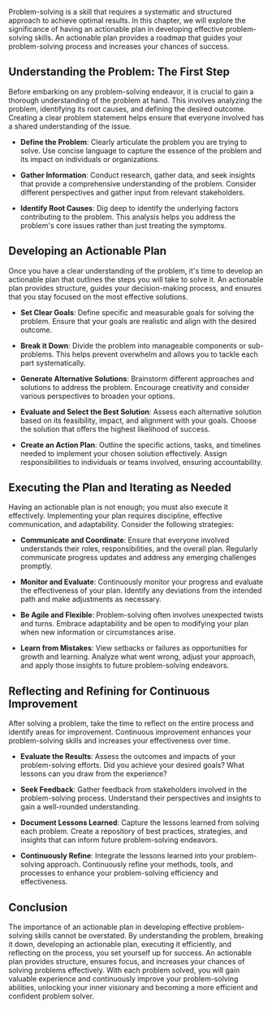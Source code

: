 
Problem-solving is a skill that requires a systematic and structured approach to achieve optimal results. In this chapter, we will explore the significance of having an actionable plan in developing effective problem-solving skills. An actionable plan provides a roadmap that guides your problem-solving process and increases your chances of success.

**Understanding the Problem: The First Step**
---------------------------------------------

Before embarking on any problem-solving endeavor, it is crucial to gain a thorough understanding of the problem at hand. This involves analyzing the problem, identifying its root causes, and defining the desired outcome. Creating a clear problem statement helps ensure that everyone involved has a shared understanding of the issue.

* **Define the Problem**: Clearly articulate the problem you are trying to solve. Use concise language to capture the essence of the problem and its impact on individuals or organizations.

* **Gather Information**: Conduct research, gather data, and seek insights that provide a comprehensive understanding of the problem. Consider different perspectives and gather input from relevant stakeholders.

* **Identify Root Causes**: Dig deep to identify the underlying factors contributing to the problem. This analysis helps you address the problem's core issues rather than just treating the symptoms.

**Developing an Actionable Plan**
---------------------------------

Once you have a clear understanding of the problem, it's time to develop an actionable plan that outlines the steps you will take to solve it. An actionable plan provides structure, guides your decision-making process, and ensures that you stay focused on the most effective solutions.

* **Set Clear Goals**: Define specific and measurable goals for solving the problem. Ensure that your goals are realistic and align with the desired outcome.

* **Break it Down**: Divide the problem into manageable components or sub-problems. This helps prevent overwhelm and allows you to tackle each part systematically.

* **Generate Alternative Solutions**: Brainstorm different approaches and solutions to address the problem. Encourage creativity and consider various perspectives to broaden your options.

* **Evaluate and Select the Best Solution**: Assess each alternative solution based on its feasibility, impact, and alignment with your goals. Choose the solution that offers the highest likelihood of success.

* **Create an Action Plan**: Outline the specific actions, tasks, and timelines needed to implement your chosen solution effectively. Assign responsibilities to individuals or teams involved, ensuring accountability.

**Executing the Plan and Iterating as Needed**
----------------------------------------------

Having an actionable plan is not enough; you must also execute it effectively. Implementing your plan requires discipline, effective communication, and adaptability. Consider the following strategies:

* **Communicate and Coordinate**: Ensure that everyone involved understands their roles, responsibilities, and the overall plan. Regularly communicate progress updates and address any emerging challenges promptly.

* **Monitor and Evaluate**: Continuously monitor your progress and evaluate the effectiveness of your plan. Identify any deviations from the intended path and make adjustments as necessary.

* **Be Agile and Flexible**: Problem-solving often involves unexpected twists and turns. Embrace adaptability and be open to modifying your plan when new information or circumstances arise.

* **Learn from Mistakes**: View setbacks or failures as opportunities for growth and learning. Analyze what went wrong, adjust your approach, and apply those insights to future problem-solving endeavors.

**Reflecting and Refining for Continuous Improvement**
------------------------------------------------------

After solving a problem, take the time to reflect on the entire process and identify areas for improvement. Continuous improvement enhances your problem-solving skills and increases your effectiveness over time.

* **Evaluate the Results**: Assess the outcomes and impacts of your problem-solving efforts. Did you achieve your desired goals? What lessons can you draw from the experience?

* **Seek Feedback**: Gather feedback from stakeholders involved in the problem-solving process. Understand their perspectives and insights to gain a well-rounded understanding.

* **Document Lessons Learned**: Capture the lessons learned from solving each problem. Create a repository of best practices, strategies, and insights that can inform future problem-solving endeavors.

* **Continuously Refine**: Integrate the lessons learned into your problem-solving approach. Continuously refine your methods, tools, and processes to enhance your problem-solving efficiency and effectiveness.

**Conclusion**
--------------

The importance of an actionable plan in developing effective problem-solving skills cannot be overstated. By understanding the problem, breaking it down, developing an actionable plan, executing it efficiently, and reflecting on the process, you set yourself up for success. An actionable plan provides structure, ensures focus, and increases your chances of solving problems effectively. With each problem solved, you will gain valuable experience and continuously improve your problem-solving abilities, unlocking your inner visionary and becoming a more efficient and confident problem solver.
